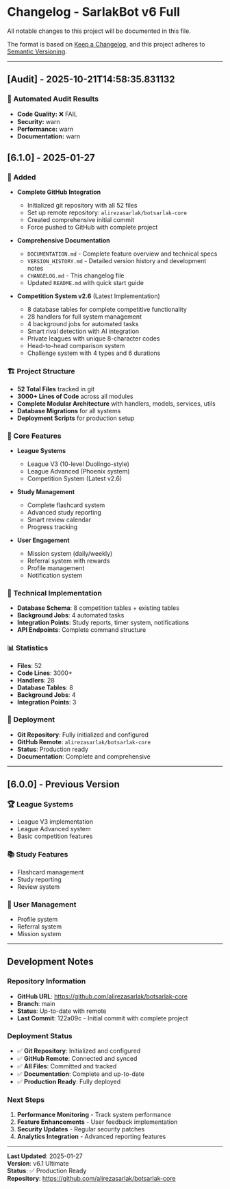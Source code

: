 # Changelog - SarlakBot v6 Full

All notable changes to this project will be documented in this file.

The format is based on [Keep a Changelog](https://keepachangelog.com/en/1.0.0/),
and this project adheres to [Semantic Versioning](https://semver.org/spec/v2.0.0.html).

---


## [Audit] - 2025-10-21T14:58:35.831132

### 🧠 Automated Audit Results
- **Code Quality:** ❌ FAIL
- **Security:** warn
- **Performance:** warn
- **Documentation:** warn


## [6.1.0] - 2025-01-27

### 🚀 Added
- **Complete GitHub Integration**
  - Initialized git repository with all 52 files
  - Set up remote repository: `alirezasarlak/botsarlak-core`
  - Created comprehensive initial commit
  - Force pushed to GitHub with complete project

- **Comprehensive Documentation**
  - `DOCUMENTATION.md` - Complete feature overview and technical specs
  - `VERSION_HISTORY.md` - Detailed version history and development notes
  - `CHANGELOG.md` - This changelog file
  - Updated `README.md` with quick start guide

- **Competition System v2.6** (Latest Implementation)
  - 8 database tables for complete competitive functionality
  - 28 handlers for full system management
  - 4 background jobs for automated tasks
  - Smart rival detection with AI integration
  - Private leagues with unique 8-character codes
  - Head-to-head comparison system
  - Challenge system with 4 types and 6 durations

### 🏗 Project Structure
- **52 Total Files** tracked in git
- **3000+ Lines of Code** across all modules
- **Complete Modular Architecture** with handlers, models, services, utils
- **Database Migrations** for all systems
- **Deployment Scripts** for production setup

### 🎯 Core Features
- **League Systems**
  - League V3 (10-level Duolingo-style)
  - League Advanced (Phoenix system)
  - Competition System (Latest v2.6)

- **Study Management**
  - Complete flashcard system
  - Advanced study reporting
  - Smart review calendar
  - Progress tracking

- **User Engagement**
  - Mission system (daily/weekly)
  - Referral system with rewards
  - Profile management
  - Notification system

### 🔧 Technical Implementation
- **Database Schema**: 8 competition tables + existing tables
- **Background Jobs**: 4 automated tasks
- **Integration Points**: Study reports, timer system, notifications
- **API Endpoints**: Complete command structure

### 📊 Statistics
- **Files**: 52
- **Code Lines**: 3000+
- **Handlers**: 28
- **Database Tables**: 8
- **Background Jobs**: 4
- **Integration Points**: 3

### 🚀 Deployment
- **Git Repository**: Fully initialized and configured
- **GitHub Remote**: `alirezasarlak/botsarlak-core`
- **Status**: Production ready
- **Documentation**: Complete and comprehensive

---

## [6.0.0] - Previous Version

### 🏆 League Systems
- League V3 implementation
- League Advanced system
- Basic competition features

### 📚 Study Features
- Flashcard management
- Study reporting
- Review system

### 👥 User Management
- Profile system
- Referral system
- Mission system

---

## Development Notes

### Repository Information
- **GitHub URL**: https://github.com/alirezasarlak/botsarlak-core
- **Branch**: main
- **Status**: Up-to-date with remote
- **Last Commit**: 122a09c - Initial commit with complete project

### Deployment Status
- ✅ **Git Repository**: Initialized and configured
- ✅ **GitHub Remote**: Connected and synced
- ✅ **All Files**: Committed and tracked
- ✅ **Documentation**: Complete and up-to-date
- ✅ **Production Ready**: Fully deployed

### Next Steps
1. **Performance Monitoring** - Track system performance
2. **Feature Enhancements** - User feedback implementation
3. **Security Updates** - Regular security patches
4. **Analytics Integration** - Advanced reporting features

---

**Last Updated**: 2025-01-27  
**Version**: v6.1 Ultimate  
**Status**: ✅ Production Ready  
**Repository**: https://github.com/alirezasarlak/botsarlak-core
